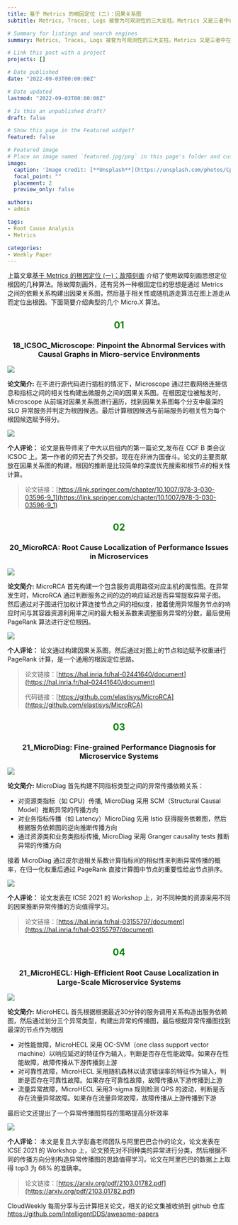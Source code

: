 ```yaml
---
title: 基于 Metrics 的根因定位 (二)：因果关系图
subtitle: Metrics, Traces, Logs 被誉为可观测性的三大支柱。Metrics 又是三者中在根因定位中最常用的数据源，阅读本文可快速了解当前学术界热门的基于 Metric 的根因定位算法类型——因果关系图。

# Summary for listings and search engines
summary: Metrics, Traces, Logs 被誉为可观测性的三大支柱。Metrics 又是三者中在根因定位中最常用的数据源，阅读本文可快速了解当前学术界热门的基于 Metric 的根因定位算法类型——因果关系图

# Link this post with a project
projects: []

# Date published
date: "2022-09-03T00:00:00Z"

# Date updated
lastmod: "2022-09-03T00:00:00Z"

# Is this an unpublished draft?
draft: false

# Show this page in the Featured widget?
featured: false

# Featured image
# Place an image named `featured.jpg/png` in this page's folder and customize its options here.
image:
  caption: 'Image credit: [**Unsplash**](https://unsplash.com/photos/CpkOjOcXdUY)'
  focal_point: ""
  placement: 2
  preview_only: false

authors:
- admin

tags:
- Root Cause Analysis
- Metrics

categories:
- Weekly Paper
---
```


上篇文章[基于 Metrics 的根因定位 (一)：故障刻画](https://yuxiaoba.github.io/post/metric_based_rca_1/) 介绍了使用故障刻画思想定位根因的几种算法。除故障刻画外，还有另外一种根因定位的思想是通过 Metrics 之间的依赖关系构建出因果关系图，然后基于相关性或随机游走算法在图上游走从而定位出根因。下面简要介绍典型的几个 Micro.X 算法。

## <center> <font color=#00800>01</font></center>

### <center>18_ICSOC_Microscope: Pinpoint the Abnormal Services with Causal Graphs in Micro-service Environments</center>

![](./microscope1.jpg)

**论文简介:** 在不进行源代码进行插桩的情况下，Microscope 通过拦截网络连接信息和指标之间的相关性构建出微服务之间的因果关系图。在根因定位被触发时，Microscope 从前端对因果关系图进行遍历，找到因果关系图每个分支中最深的 SLO 异常服务并判定为根因候选。最后计算根因候选与前端服务的相关性为每个根因候选赋予得分。

![](./microscope.jpg)

**个人评论：** 论文是我导师来了中大以后组内的第一篇论文,发布在 CCF B 类会议 ICSOC 上。第一作者的师兄去了外交部，现在在非洲为国奋斗。论文的主要贡献放在因果关系图的构建，根因的推断是比较简单的深度优先搜索和根节点的相关性计算。

> 论文链接：[https://link.springer.com/chapter/10.1007/978-3-030-03596-9_1](https://link.springer.com/chapter/10.1007/978-3-030-03596-9_1)


## <center> <font color=#00800>02</font></center>

### <center>20_MicroRCA: Root Cause Localization of Performance Issues in Microservices</center>

![](./microrca1.jpg)

**论文简介:** MicroRCA 首先构建一个包含服务调用路径对应主机的属性图。在异常发生时，MicroRCA 通过判断服务之间的边的响应延迟是否异常提取异常子图。然后通过对子图进行加权计算连接节点之间的相似度，接着使用异常服务节点的响应时间与其容器资源利用率之间的最大相关系数来调整服务异常的分数，最后使用 PageRank 算法进行定位根因。

![](./microrca.jpg)

**个人评论：** 论文通过构建因果关系图，然后通过对图上的节点和边赋予权重进行 PageRank 计算，是一个通用的根因定位思路。

> 论文链接：[https://hal.inria.fr/hal-02441640/document](https://hal.inria.fr/hal-02441640/document)
> 
> 代码链接：[https://github.com/elastisys/MicroRCA](https://github.com/elastisys/MicroRCA)

## <center> <font color=#00800>03</font></center>

### <center>21_MicroDiag: Fine-grained Performance Diagnosis for Microservice Systems</center>

![](./microdiag1.jpg)

**论文简介:** MicroDiag 首先构建不同指标类型之间的异常传播依赖关系：
- 对资源类指标（如 CPU）传播, MicroDiag 采用 SCM（Structural Causal Model）推断异常的传播方向
- 对业务指标传播（如 Latency）MicroDiag 先用 Istio 获得服务依赖图，然后根据服务依赖图的逆向推断传播方向
- 通过资源类和业务类指标传播, MicroDiag 采用 Granger causality tests 推断异常的传播方向
  
接着 MicroDiag 通过皮尔逊相关系数计算指标间的相似性来判断异常传播的概率，在归一化权重后通过 PageRank 直接计算图中节点的重要性给出节点排序。

![](./microdiag.jpg) 

**个人评论：** 论文发表在 ICSE 2021 的 Workshop 上，对不同种类的资源采用不同的因果推断异常传播的方向值得学习。

> 论文链接：[https://hal.inria.fr/hal-03155797/document](https://hal.inria.fr/hal-03155797/document)


## <center> <font color=#00800>04</font></center>

### <center>21_MicroHECL: High-Efﬁcient Root Cause Localization in Large-Scale Microservice Systems</center>

![](./microhecl1.jpg)

**论文简介:**  MicroHECL 首先根据根据最近30分钟的服务调用关系构造出服务依赖图，然后通过划分三个异常类型，构建出异常的传播图，最后根据异常传播图找到最深的节点作为根因
- 对性能故障，MicroHECL 采用 OC-SVM（one class support vector machine）以响应延迟的特征作为输入，判断是否存在性能故障。如果存在性能故障，故障传播从下游传播到上游
- 对可靠性故障，MicroHECL 采用随机森林以请求错误率的特征作为输入，判断是否存在可靠性故障。如果存在可靠性故障，故障传播从下游传播到上游
- 流量异常故障，MicroHECL 采用3-sigma 规则检测 QPS 的波动，判断是否存在流量异常故障。如果存在流量异常故障，故障传播从上游传播到下游
  
最后论文还提出了一个异常传播图剪枝的策略提高分析效率

![](./microhecl.jpg) 

**个人评论：** 本文是复旦大学彭鑫老师团队与阿里巴巴合作的论文，论文发表在 ICSE 2021 的 Workshop 上，论文预先对不同种类的异常进行分类，然后根据不同的传播方向分别构造异常传播图的思路值得学习。论文在阿里巴巴的数据上上取得 top3 为 68% 的准确率。

> 论文链接：[https://arxiv.org/pdf/2103.01782.pdf](https://arxiv.org/pdf/2103.01782.pdf)

CloudWeekly 每周分享与云计算相关论文，相关的论文集被收纳到 github 仓库 https://github.com/IntelligentDDS/awesome-papers
